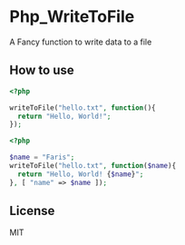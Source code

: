 # Php_WriteToFile
A Fancy function to write data to a file


## How to use

```php
<?php

writeToFile("hello.txt", function(){
  return "Hello, World!";
});
```

```php
<?php

$name = "Faris";
writeToFile("hello.txt", function($name){
  return "Hello, World! {$name}";
}, [ "name" => $name ]);
```

## License

MIT
